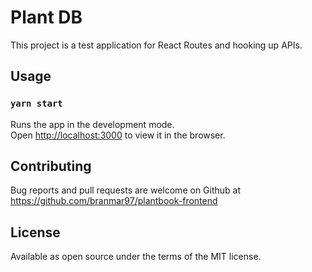 # Plant DB

This project is a test application for React Routes and hooking up APIs.

## Usage 

### `yarn start`

Runs the app in the development mode.\
Open [http://localhost:3000](http://localhost:3000) to view it in the browser.

## Contributing

Bug reports and pull requests are welcome on Github at https://github.com/branmar97/plantbook-frontend

## License

Available as open source under the terms of the MIT license.